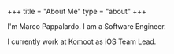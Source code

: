 +++
title = "About Me"
type = "about"
+++

I'm Marco Pappalardo. I am a Software Engineer.

I currently work at [Komoot](https://www.komoot.com/) as iOS Team Lead.
